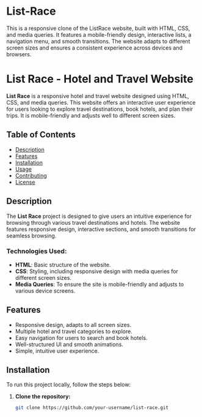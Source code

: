 # List-Race
This is a responsive clone of the ListRace website, built with HTML, CSS, and media queries. It features a mobile-friendly design, interactive lists, a navigation menu, and smooth transitions. The website adapts to different screen sizes and ensures a consistent experience across devices and browsers.
# List Race - Hotel and Travel Website

**List Race** is a responsive hotel and travel website designed using HTML, CSS, and media queries. This website offers an interactive user experience for users looking to explore travel destinations, book hotels, and plan their trips. It is mobile-friendly and adjusts well to different screen sizes.

## Table of Contents
- [Description](#description)
- [Features](#features)
- [Installation](#installation)
- [Usage](#usage)
- [Contributing](#contributing)
- [License](#license)

## Description

The **List Race** project is designed to give users an intuitive experience for browsing through various travel destinations and hotels. The website features responsive design, interactive sections, and smooth transitions for seamless browsing.

### Technologies Used:
- **HTML**: Basic structure of the website.
- **CSS**: Styling, including responsive design with media queries for different screen sizes.
- **Media Queries**: To ensure the site is mobile-friendly and adjusts to various device screens.

## Features
- Responsive design, adapts to all screen sizes.
- Multiple hotel and travel categories to explore.
- Easy navigation for users to search and book hotels.
- Well-structured UI and smooth animations.
- Simple, intuitive user experience.
  
## Installation

To run this project locally, follow the steps below:

1. **Clone the repository:**
   ```bash
   git clone https://github.com/your-username/list-race.git
